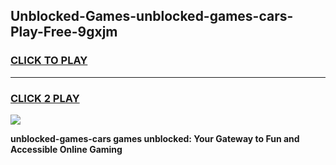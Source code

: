 
## Unblocked-Games-unblocked-games-cars-Play-Free-9gxjm
<h3>
<a href="https://premium76.site?title=unblocked-games-cars&ref=17A">CLICK TO PLAY</a></h3>
<hr>

<h3>
<a href="https://premium76.site?title=unblocked-games-cars&ref=17A">CLICK 2 PLAY</a>
  
</h3>

<a href="https://premium76.site?title=unblocked-games-cars&ref=17A"><img src="https://clearcache.store/games.png"></a>


**unblocked-games-cars games unblocked: Your Gateway to Fun and Accessible Online Gaming**
